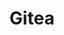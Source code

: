 ---
blog: https://blog.gitea.io/
codehost: https://github.com/go-gitea
logohandle: giteaio
sort: gitea
title: Gitea
website: https://gitea.io/en-us/
---